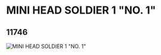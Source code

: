 # MINI HEAD SOLDIER 1 "NO. 1"
## 11746
![MINI HEAD SOLDIER 1 "NO. 1"](https://lc-www-live-s.legocdn.com/media/bricks/5/2/6016741.jpg)